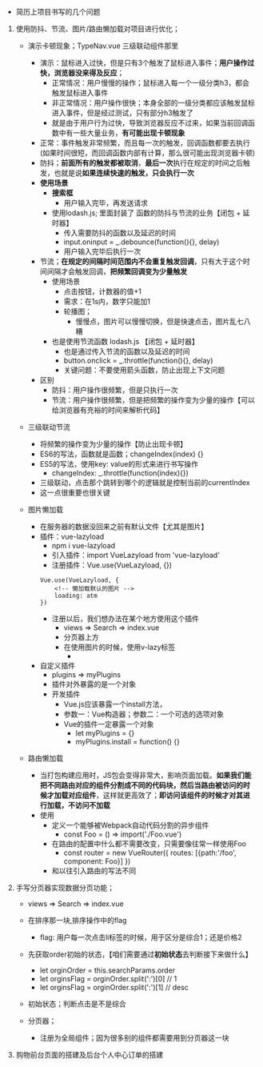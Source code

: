 - 简历上项目书写的几个问题
1. 使用防抖、节流、图片/路由懒加载对项目进行优化；
    - 演示卡顿现象；TypeNav.vue 三级联动组件那里
        - 演示：鼠标进入过快，但是只有3个触发了鼠标进入事件；**用户操作过快，浏览器没来得及反应**；
            - 正常情况：用户慢慢的操作；鼠标进入每一个一级分类h3，都会触发鼠标进入事件
            - 非正常情况：用户操作很快；本身全部的一级分类都应该触发鼠标进入事件，但是经过测试，只有部分h3触发了
            - 就是由于用户行为过快，导致浏览器反应不过来，如果当前回调函数中有一些大量业务，**有可能出现卡顿现象**
        - 正常：事件触发非常频繁，而且每一次的触发，回调函数都要去执行(如果时间很短，而回调函数内部有计算，那么很可能出现浏览器卡顿)
        - 防抖；**前面所有的触发都被取消**，**最后一次**执行在规定的时间之后触发，也就是说**如果连续快速的触发，只会执行一次**
        - **使用场景**
            - **搜索框**
                - 用户输入完毕，再发送请求
            - 使用lodash.js; 里面封装了 函数的防抖与节流的业务【闭包 + 延时器】
                - 传入需要防抖的函数以及延迟的时间
                - input.oninput = _.debounce(function(){}, delay)
                - 用户输入完毕后执行一次
        - 节流；**在规定的间隔时间范围内不会重复触发回调**，只有大于这个时间间隔才会触发回调，**把频繁回调变为少量触发**
            - 使用场景
                - 点击按钮，计数器的值+1
                - 需求：在1s内，数字只能加1
                - 轮播图；
                    - 慢慢点，图片可以慢慢切换，但是快速点击，图片乱七八糟
            - 也是使用节流函数 lodash.js 【闭包 + 延时器】
                - 也是通过传入节流的函数以及延迟的时间
                - button.onclick = _.throttle(function(){}, delay)
                - 关键问题：不要使用箭头函数，防止出现上下文问题
        - 区别
            - 防抖：用户操作很频繁，但是只执行一次
            - 节流：用户操作很频繁，但是把频繁的操作变为少量的操作【可以给浏览器有充裕的时间来解析代码】

    - 三级联动节流
        - 将频繁的操作变为少量的操作【防止出现卡顿】
        - ES6的写法，函数就是函数；changeIndex(index) {}
        - ES5的写法，使用key: value的形式来进行书写操作
            - changeIndex: _.throttle(function(index){})
        - 三级联动，点击那个跳转到哪个的逻辑就是控制当前的currentIndex
        - 这一点很重要也很关键

    - 图片懒加载
        - 在服务器的数据没回来之前有默认文件【尤其是图片】
        - 插件：vue-lazyload
            - npm i vue-lazyload
            - 引入插件：import VueLazyload from 'vue-lazyload'
            - 注册插件：Vue.use(VueLazyload, {})
            ```
            Vue.use(VueLazyload, {
                <!-- 懒加载默认的图片 -->
                loading: atm
            })
            ```
            - 注册以后，我们想办法在某个地方使用这个插件
                - views => Search => index.vue
                - 分页器上方
                - 在使用图片的时候，使用v-lazy标签
                    - <img v-lazy="good.default" />
        - 自定义插件
            - plugins => myPlugins
            - 插件对外暴露的是一个对象
            - 开发插件
                - Vue.js应该暴露一个install方法，
                - 参数一：Vue构造器；参数二：一个可选的选项对象
                - Vue的插件一定暴露一个对象
                    - let myPlugins = {}
                    - myPlugins.install = function() {}
    - 路由懒加载
        - 当打包构建应用时，JS包会变得非常大，影响页面加载。**如果我们能把不同路由对应的组件分割成不同的代码块，然后当路由被访问的时候才加载对应组件**，这样就更高效了；**即访问该组件的时候才对其进行加载，不访问不加载**
        - 使用
            - 定义一个能够被Webpack自动代码分割的异步组件
                - const Foo = () => import('./Foo.vue')
            - 在路由的配置中什么都不需要改变，只需要像往常一样使用Foo
                - const router = new VueRouter({
                    routes: [{path:'/foo', component: Foo}]
                })
            - 和以往引入路由的写法不同

2. 手写分页器实现数据分页功能；
    - views => Search => index.vue
    - 在排序那一块,排序操作中的flag
        - flag: 用户每一次点击li标签的时候，用于区分是综合1；还是价格2
    - 先获取order初始的状态，【咱们需要通过**初始状态**去判断接下来做什么】
        - let orginOrder = this.searchParams.order
        - let orginsFlag = orginOrder.split(':')[0] // 1
        - let orginsFlag = orginOrder.split(':')[1] // desc
    - 初始状态；判断点击是不是综合
    
    - 分页器；
        - 注册为全局组件；因为很多别的组件都需要用到分页器这一块
   
    
    
3. 购物前台页面的搭建及后台个人中心订单的搭建
